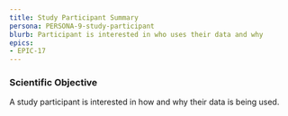 ```yaml
---
title: Study Participant Summary
persona: PERSONA-9-study-participant
blurb: Participant is interested in who uses their data and why
epics:
- EPIC-17
---
```


### Scientific Objective

A study participant is interested in how and why their data is being used.
